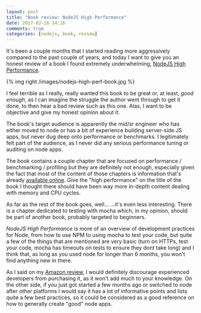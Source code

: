 ```yaml
---
layout: post
title: "Book review: NodeJS High Performance"
date: 2017-02-16 14:16
comments: true
categories: [nodejs, book, review]
---
```


It's been a couple months that I started reading more aggressively compared to
the past couple of years, and today I want to give you an honest review of a book
I found extremely underwhelming, [NodeJS High Performance](https://www.amazon.com/Node-js-High-Performance-Diogo-Resende/dp/1785286145).

<!-- more -->

{% img right /images/nodejs-high-perf-book.jpg %}

I feel terrible as I really, really wanted this book to be great or, at least,
*good enough*, as I can imagine the struggle the author went through to get it
done, to then hear a bad review such as this one. Alas, I want to be objective
and give my honest opinion about it.

The book's target audience is apparently the mid/sr engineer who has either moved
to node or has a bit of experience building server-side JS apps, but never dug
deep onto performance or benchmarks. I legitimately felt part of the audience,
as I never did any serious performance tuning or auditing on node apps.

The book contains a couple chapter that are focused on performance / benchmarking / profiling
but they are definitely not enough, especially given the fact that most of the
content of those chapters is information that's already [available online](https://www.google.ae/webhp?sourceid=chrome-instant&ion=1&espv=2&ie=UTF-8#q=nodejs+profiling).
Give the "high performance" on the title of the book I thought there should have
been way more in-depth content dealing with memory and CPU cycles.

As far as the rest of the book goes, well...  ...it's even less interesting.
There is a chapter dedicated to testing with mocha which, in my opinion, should
be part of another book, probably targeted to beginners.

*NodeJS High Performance* is more of an overview of development practices for Node, from how to
use NPM to using mocha to test your code, but quite a few of the things that are
mentioned are very basic (turn on HTTPs, test your code, mocha has timeouts on
tests to ensure they dont take long) and I think that, as long as you used node
for longer than 6 months, you won't find anything new in there.

As I said on my [Amazon review](https://www.amazon.com/gp/customer-reviews/RZKZLVB34PRZ9/ref=cm_cr_arp_d_rvw_ttl?ie=UTF8&ASIN=1785286145),
I would definitely discourage experienced developers from purchasing it, as it
won't add much to your knowledge. On the other side, if you just got started a
few months ago or switched to node after other platforms I would say it has a
lot of informative points and lists quite a few best practices, so it could be
considered as a good reference on how to generally create "good" node apps.